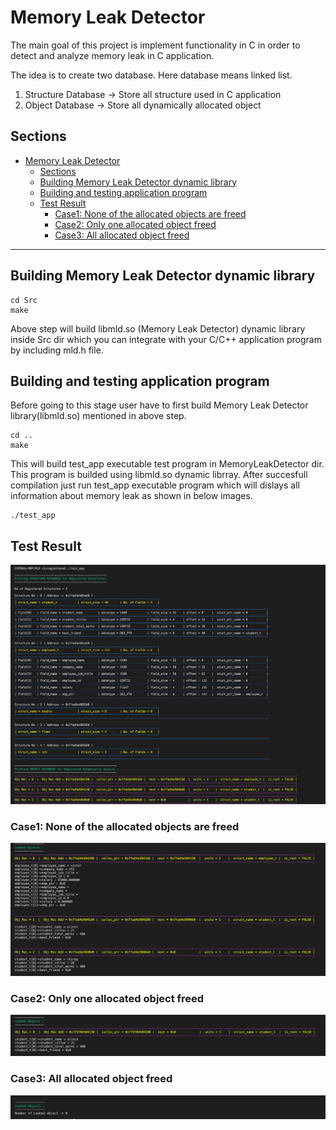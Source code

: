 # Memory Leak Detector
The main goal of this project is implement functionality in C in order to detect and analyze memory leak in C application.

The idea is to create two database. Here database means linked list.

1. Structure Database -> Store all structure used in C application
2. Object Database    -> Store all dynamically allocated object 


## Sections
- [Memory Leak Detector](#memory-leak-detector)
  - [Sections](#sections)
  - [Building Memory Leak Detector dynamic library](#building-memory-leak-detector-dynamic-library)
  - [Building and testing application program](#building-and-testing-application-program)
  - [Test Result](#test-result)
    - [Case1:  None of the allocated objects are freed](#case1-none-of-the-allocated-objects-are-freed)
    - [Case2: Only one allocated object freed](#case2-only-one-allocated-object-freed)
    - [Case3: All allocated object freed](#case3-all-allocated-object-freed)

---
## Building Memory Leak Detector dynamic library
```
cd Src
make
```
Above step will build libmld.so (Memory Leak Detector) dynamic library inside Src dir which you can integrate with your C/C++ application program by including mld.h file.


## Building and testing application program
Before going to this stage user have to first build Memory Leak Detector library(libmld.so) mentioned in above step.
```
cd ..
make
```
This will build test_app executable test program in MemoryLeakDetector dir. This program is builded using libmld.so dynamic librray.
After succesfull compilation just run test_app executable program which will dislays all information about memory leak as shown in below images.
```
./test_app
```
## Test Result

<img src="./test_result.png">

### Case1:  None of the allocated objects are freed
<img src="./Case1.png">

### Case2: Only one allocated object freed 
<img src="./Case2.png">

### Case3: All allocated object freed
<img src="./Case3.png">


